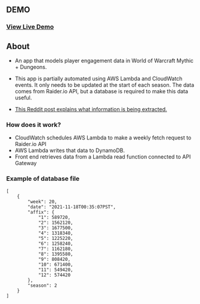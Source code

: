 ## DEMO

### [View Live Demo](https://raider-io-api-data.vercel.app/)

## About

- An app that models player engagement data in World of Warcraft Mythic + Dungeons.

- This app is partially automated using AWS Lambda and CloudWatch events. It only needs to be updated at the start of each season. The data comes from Raider.io API, but a database is required to make this data useful.

- [This Reddit post explains what information is being extracted.](https://www.reddit.com/r/wow/comments/o5nocw/comment/h2ov91n/?utm_source=share&utm_medium=web2x&context=3)

### How does it work?

- CloudWatch schedules AWS Lambda to make a weekly fetch request to Raider.io API
- AWS Lambda writes that data to DynamoDB.
- Front end retrieves data from a Lambda read function connected to API Gateway

### Example of database file

```
[
    {
        "week": 20,
        "date": "2021-11-18T00:35:07PST",
        "affix": {
            "1": 589720,
            "2": 1562120,
            "3": 1677500,
            "4": 1318340,
            "5": 1225220,
            "6": 1258240,
            "7": 1162180,
            "8": 1395580,
            "9": 808420,
            "10": 671400,
            "11": 549420,
            "12": 574420
        },
        "season": 2
    }
]
```
